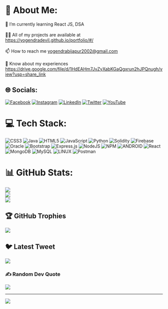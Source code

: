 # 💫 About Me:
🌱 I’m currently learning React JS, DSA<br><br>👨‍💻 All of my projects are available at https://yogendradevil.github.io/portfolio/#/<br><br>📫 How to reach me yogendrabijapur2002@gmail.com<br><br>📄 Know about my experiences https://drive.google.com/file/d/1HdEAHm7JvZyXabKGaQgxrun2hJPQnugh/view?usp=share_link


## 🌐 Socials:
[![Facebook](https://img.shields.io/badge/Facebook-%231877F2.svg?logo=Facebook&logoColor=white)](https://facebook.com/yogendra.bijapur) [![Instagram](https://img.shields.io/badge/Instagram-%23E4405F.svg?logo=Instagram&logoColor=white)](https://instagram.com/yogendra_bijapur) [![LinkedIn](https://img.shields.io/badge/LinkedIn-%230077B5.svg?logo=linkedin&logoColor=white)](https://linkedin.com/in/yogendrabijapur) [![Twitter](https://img.shields.io/badge/Twitter-%231DA1F2.svg?logo=Twitter&logoColor=white)](https://twitter.com/yogendrabijapur) [![YouTube](https://img.shields.io/badge/YouTube-%23FF0000.svg?logo=YouTube&logoColor=white)](https://youtube.com/@devilyogi827) 

# 💻 Tech Stack:
![CSS3](https://img.shields.io/badge/css3-%231572B6.svg?style=flat&logo=css3&logoColor=white) ![Java](https://img.shields.io/badge/java-%23ED8B00.svg?style=flat&logo=java&logoColor=white) ![HTML5](https://img.shields.io/badge/html5-%23E34F26.svg?style=flat&logo=html5&logoColor=white) ![JavaScript](https://img.shields.io/badge/javascript-%23323330.svg?style=flat&logo=javascript&logoColor=%23F7DF1E) ![Python](https://img.shields.io/badge/python-3670A0?style=flat&logo=python&logoColor=ffdd54) ![Solidity](https://img.shields.io/badge/Solidity-%23363636.svg?style=flat&logo=solidity&logoColor=white) ![Firebase](https://img.shields.io/badge/firebase-%23039BE5.svg?style=flat&logo=firebase) ![Oracle](https://img.shields.io/badge/Oracle-F80000?style=flat&logo=oracle&logoColor=white) ![Bootstrap](https://img.shields.io/badge/bootstrap-%23563D7C.svg?style=flat&logo=bootstrap&logoColor=white) ![Express.js](https://img.shields.io/badge/express.js-%23404d59.svg?style=flat&logo=express&logoColor=%2361DAFB) ![NodeJS](https://img.shields.io/badge/node.js-6DA55F?style=flat&logo=node.js&logoColor=white) ![NPM](https://img.shields.io/badge/NPM-%23000000.svg?style=flat&logo=npm&logoColor=white) ![ANDROID](https://img.shields.io/badge/android-%2320232a.svg?style=flat&logo=android&logoColor=%a4c639) ![React](https://img.shields.io/badge/react-%2320232a.svg?style=flat&logo=react&logoColor=%2361DAFB) ![MongoDB](https://img.shields.io/badge/MongoDB-%234ea94b.svg?style=flat&logo=mongodb&logoColor=white) ![MySQL](https://img.shields.io/badge/mysql-%2300f.svg?style=flat&logo=mysql&logoColor=white) ![LINUX](https://img.shields.io/badge/Linux-FCC624?style=flat&logo=linux&logoColor=black) ![Postman](https://img.shields.io/badge/Postman-FF6C37?style=flat&logo=postman&logoColor=white)
# 📊 GitHub Stats:
![](https://github-readme-stats.vercel.app/api?username=yogendradevil&theme=radical&hide_border=true&include_all_commits=false&count_private=false)<br/>
![](https://github-readme-streak-stats.herokuapp.com/?user=yogendradevil&theme=radical&hide_border=true)<br/>
![](https://github-readme-stats.vercel.app/api/top-langs/?username=yogendradevil&theme=radical&hide_border=true&include_all_commits=false&count_private=false&layout=compact)

## 🏆 GitHub Trophies
![](https://github-profile-trophy.vercel.app/?username=yogendradevil&theme=radical&no-frame=false&no-bg=true&margin-w=4)

## 🐦 Latest Tweet
[![](https://gtce.itsvg.in/api?username=yogendrabijapur)](https://github.com/VishwaGauravIn/github-twitter-card-embed)

### ✍️ Random Dev Quote
![](https://quotes-github-readme.vercel.app/api?type=horizontal&theme=radical)

---
[![](https://visitcount.itsvg.in/api?id=yogendradevil&icon=0&color=0)](https://visitcount.itsvg.in)

<!-- Proudly created with GPRM ( https://gprm.itsvg.in ) -->
